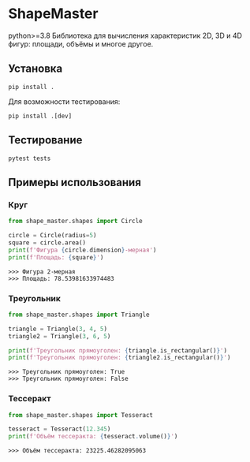 # ShapeMaster
python>=3.8
Библиотека для вычисления характеристик 2D, 3D и 4D фигур: площади, объёмы и многое другое.

## Установка

```
pip install .
```

Для возможности тестирования:
```
pip install .[dev]
```

## Тестирование
```
pytest tests
```

## Примеры использования
### Круг

```python
from shape_master.shapes import Circle

circle = Circle(radius=5)
square = circle.area()
print(f'Фигура {circle.dimension}-мерная')
print(f'Площадь: {square}')
```
```
>>> Фигура 2-мерная
>>> Площадь: 78.53981633974483
```

### Треугольник

```python
from shape_master.shapes import Triangle

triangle = Triangle(3, 4, 5)
triangle2 = Triangle(3, 6, 5)

print(f'Треугольник прямоуголен: {triangle.is_rectangular()}')
print(f'Треугольник прямоуголен: {triangle2.is_rectangular()}')
```
```
>>> Треугольник прямоуголен: True
>>> Треугольник прямоуголен: False
```

### Тессеракт

```python
from shape_master.shapes import Tesseract

tesseract = Tesseract(12.345)
print(f'Объём тессеракта: {tesseract.volume()}')
```
```
>>> Объём тессеракта: 23225.46282095063
```
